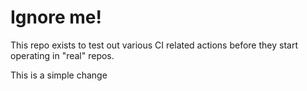# Ignore me!

This repo exists to test out various CI related actions before they start operating in "real" repos.

<!--

ponylang/action-testing@0.21.0

-->

This is a simple change

